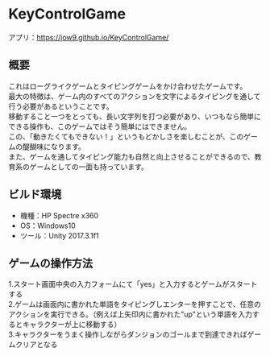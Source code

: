 # KeyControlGame
アプリ：https://jow9.github.io/KeyControlGame/  

## 概要
これはローグライクゲームとタイピングゲームをかけ合わせたゲームです。  
最大の特徴は、ゲーム内のすべてのアクションを文字によるタイピングを通して行う必要があるということです。  
移動すること一つをとっても、長い文字列を打つ必要があり、いつもなら簡単にできる操作も、このゲームではそう簡単にはできません。  
この、「動きたくてもできない！」というもどかしさを楽しむことが、このゲームの醍醐味になります。  
また、ゲームを通してタイピング能力も自然と向上させることができるので、教育系のゲームとしての一面も持っています。


## ビルド環境
* 機種：HP Spectre x360
* OS：Windows10
* ツール：Unity 2017.3.1f1

## ゲームの操作方法
1.スタート画面中央の入力フォームにて「yes」と入力するとゲームがスタートする  
2.ゲームは画面内に書かれた単語をタイピングしエンターを押すことで、任意のアクションを実行できる。（例えば上矢印内に書かれた"up"という単語を入力するとキャラクターが上に移動する）  
3.キャラクターをうまく操作しながらダンジョンのゴールまで到達できればゲームクリアとなる  
